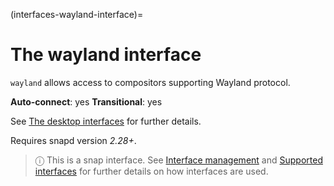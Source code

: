 (interfaces-wayland-interface)=
# The wayland interface

`wayland` allows access to compositors supporting Wayland protocol.

**Auto-connect**: yes
**Transitional**: yes

See [The desktop interfaces](/interfaces/desktop-interfaces) for further details.

Requires snapd version _2.28+_.

> ⓘ  This is a snap interface. See [Interface management](/) and [Supported interfaces](/interfaces/index) for further details on how interfaces are used.

